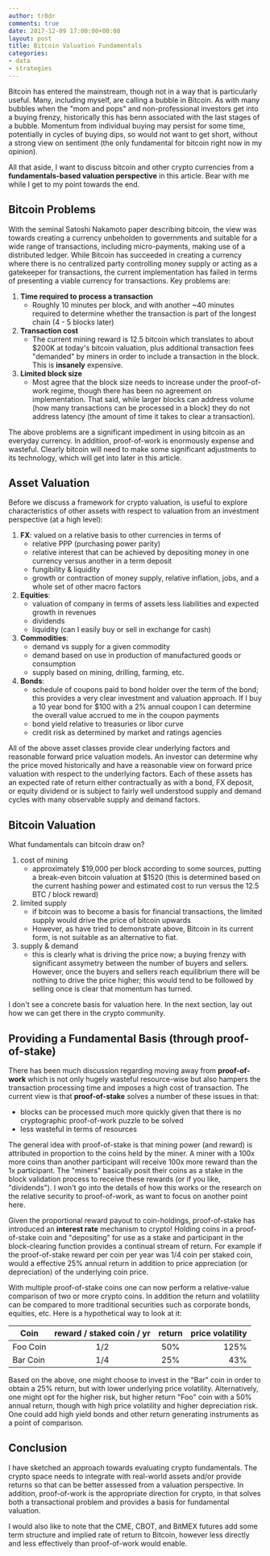 ```yaml
---
author: tr8dr
comments: true
date: 2017-12-09 17:00:00+00:00
layout: post
title: Bitcoin Valuation Fundamentals
categories:
- data
- strategies
---
```


Bitcoin has entered the mainstream, though not in a way that is particularly useful.  Many, including myself, are calling a bubble in Bitcoin.  As with many bubbles when the "mom and pops" and non-professional investors get into a buying frenzy, historically this has benn associated with the last stages of a bubble.  Momentum from individual buying may persist for some time, potentially in cycles of buying dips, so would not want to get short, without a strong view on sentiment (the only fundamental for bitcoin right now in my opinion).

All that aside, I want to discuss bitcoin and other crypto currencies from a **fundamentals-based valuation perspective** in this article.  Bear with me while I get to my point towards the end.

## Bitcoin Problems
With the seminal Satoshi Nakamoto paper describing bitcoin, the view was towards creating a currency unbeholden to governments and suitable for a wide range of transactions, including micro-payments, making use of a distributed ledger.  While Bitcoin has succeeded in creating a currency where there is no centralized party controlling money supply or acting as a gatekeeper for transactions, the current implementation has failed in terms of presenting a viable currency for transactions.   Key problems are:

1. **Time required to process a transaction**
   * Roughly 10 minutes per block, and with another ~40 minutes required to determine whether the transaction is part of the longest chain (4 - 5 blocks later)
2. **Transaction cost**
   * The current mining reward is 12.5 bitcoin which translates to about $200K at today's bitcoin valuation, plus additional transaction fees "demanded" by miners in order to include a transaction in the block.   This is **insanely** expensive.
3. **Limited block size**
   * Most agree that the block size needs to increase under the proof-of-work regime, though there has been no agreement on implementation.  That said, while larger blocks can address volume (how many transactions can be processed in a block) they do not address latency (the amount of time it takes to clear a transaction).

The above problems are a significant impediment in using bitcoin as an everyday currency.  In addition, proof-of-work is enormously expense and wasteful.  Clearly bitcoin will need to make some significant adjustments to its technology, which will get into later in this article.

## Asset Valuation
Before we discuss a framework for crypto valuation, is useful to explore characteristics of other assets with respect to valuation from an investment perspective (at a high level):

1. **FX**: valued on a relative basis to other currencies in terms of
   * relative PPP (purchasing power parity)
   * relative interest that can be achieved by depositing money in one currency versus another in a term deposit
   * fungibility & liquidity
   * growth or contraction of money supply, relative inflation, jobs, and a whole set of other macro factors
2. **Equities**:
   * valuation of company in terms of assets less liabilities and expected growth in revenues
   * dividends
   * liquidity (can I easily buy or sell in exchange for cash)
3. **Commodities**:
   * demand vs supply for a given commodity
   * demand based on use in production of manufactured goods or consumption
   * supply based on mining, drilling, farming, etc.
4. **Bonds**:
   * schedule of coupons paid to bond holder over the term of the bond; this provides a very clear investment and valuation approach.  If I buy a 10 year bond for $100 with a 2% annual coupon I can determine the overall value accrued to me in the coupon payments
   * bond yield relative to treasuries or libor curve
   * credit risk as determined by market and ratings agencies

All of the above asset classes provide clear underlying factors and reasonable forward price valuation models.  An investor can determine why the price moved historically and have a reasonable view on forward price valuation with respect to the underlying factors.  Each of these assets has an expected rate of return either contractually as with a bond, FX deposit, or equity dividend or is subject to fairly well understood supply and demand cycles with many observable supply and demand factors. 

## Bitcoin Valuation
What fundamentals can bitcoin draw on?

1. cost of mining
   * approximately $19,000 per block according to some sources, putting a break-even bitcoin valuation at $1520 (this is determined based on the current hashing power and estimated cost to run versus the 12.5 BTC / block reward)
2. limited supply
   * if bitcoin was to become a basis for financial transactions, the limited supply would drive the price of bitcoin upwards
   * However, as have tried to demonstrate above, Bitcoin in its current form, is not suitable as an alternative to fiat.
3. supply & demand
   * this is clearly what is driving the price now; a buying frenzy with significant assymetry between the number of buyers and sellers.  However, once the buyers and sellers reach equilibrium there will be nothing to drive the price higher; this would tend to be followed by selling once is clear that momentum has turned.

I don't see a concrete basis for valuation here.  In the next section, lay out how we can get there in the crypto community. 

## Providing a Fundamental Basis (through proof-of-stake)
There has been much discussion regarding moving away from **proof-of-work** which is not only hugely wasteful resource-wise but also hampers the transaction processing time and imposes a high cost of transaction.  The current view is that **proof-of-stake** solves a number of these issues in that:

* blocks can be processed much more quickly given that there is no cryptographic proof-of-work puzzle to be solved
* less wasteful in terms of resources

The general idea with proof-of-stake is that mining power (and reward) is attributed in proportion to the coins held by the miner.  A miner with a 100x more coins than another participant will receive 100x more reward than the 1x participant.  The "miners" basically posit their coins as a stake in the block validation process to receive these rewards (or if you like, "dividends").  I won't go into the details of how this works or the research on the relative security to proof-of-work, as want to focus on another point here.

Given the proportional reward payout to coin-holdings, proof-of-stake has introduced an **interest rate** mechanism to crypto!  Holding coins in a proof-of-stake coin and "depositing" for use as a stake and participant in the block-clearing function provides a continual stream of return.  For example if the proof-of-stake reward per coin per year was 1/4 coin per staked coin, would a effective 25% annual return in addition to price appreciation (or depreciation) of the underlying coin price.

With multiple proof-of-stake coins one can now perform a relative-value comparison of two or more crypto coins.  In addition the return and volatility can be compared to more traditional securities such as corporate bonds, equities, etc.  Here is a hypothetical way to look at it:

| Coin      | reward / staked coin / yr | return | price volatility |
| --------- |:-------------------------:|:------:| ----------------:|
| Foo Coin  | 1/2                       | 50%    | 125%             |
| Bar Coin  | 1/4                       | 25%    | 43%              |

Based on the above, one might choose to invest in the "Bar" coin in order to obtain a 25% return, but with lower underlying price volatility.  Alternatively, one might opt for the higher risk, but higher return "Foo" coin with a 50% annual return, though with high price volatility and higher depreciation risk.  One could add high yield bonds and other return generating instruments as a point of comparison.

## Conclusion
I have sketched an approach towards evaluating crypto fundamentals.  The crypto space needs to integrate with real-world assets and/or provide returns so that can be better assessed from a valuation perspective.  In addition, proof-of-work is the appropriate direction for crypto, in that solves both a transactional problem and provides a basis for fundamental valuation.

I would also like to note that the CME, CBOT, and BitMEX futures add some term structure and implied rate of return to Bitcoin, however less directly and less effectively than proof-of-work would enable.  


